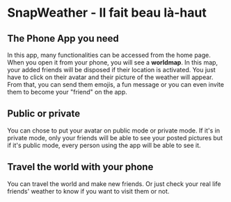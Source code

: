 # SnapWeather - Il fait beau là-haut

## The Phone App you need 

In this app, many functionalities can be accessed from the home page. When you open it from your phone, you will see a **worldmap**. In this map, your added friends will be disposed if their location is activated. You just have to click on their avatar and their picture of the weather will appear. From that, you can send them emojis, a fun message or you can even invite them to become your "friend" on the app. 

## Public or private 
You can chose to put your avatar on public mode or private mode. If it's in private mode, only your friends will be able to see your posted pictures but if it's public mode, every person using the app will be able to see it. 

 ## Travel the world with your phone 
You can travel the world and make new friends. Or just check your real life friends' weather to know if you want to visit them or not. 






